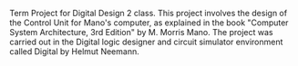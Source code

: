 Term Project for Digital Design 2 class. This project involves the design of the Control Unit for Mano's computer, as explained in the book "Computer System Architecture, 3rd Edition" by M. Morris Mano. The project was carried out in the Digital logic designer and circuit simulator environment called Digital by Helmut Neemann.
